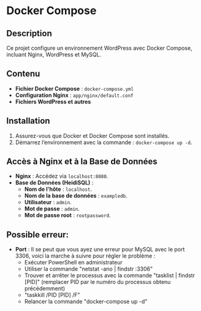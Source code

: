 # Docker Compose

## Description
Ce projet configure un environnement WordPress avec Docker Compose, incluant Nginx, WordPress et MySQL.

## Contenu
- **Fichier Docker Compose** : `docker-compose.yml`
- **Configuration Nginx** : `app/nginx/default.conf`
- **Fichiers WordPress et autres**

## Installation
1. Assurez-vous que Docker et Docker Compose sont installés.
2. Démarrez l’environnement avec la commande : `docker-compose up -d`.

## Accès à Nginx et à la Base de Données
- **Nginx** : Accédez via `localhost:8080`.
- **Base de Données (HeidiSQL)** :
  - **Nom de l'hôte** : `localhost`.
  - **Nom de la base de données** : `exampledb`.
  - **Utilisateur** : `admin`.
  - **Mot de passe** : `admin`.
  - **Mot de passe root** : `rootpassword`.

## Possible erreur:
- **Port** : Il se peut que vous ayez une erreur pour MySQL avec le port 3306, voici la marche à suivre pour régler le problème :
  - Exécuter PowerShell en administrateur
  - Utiliser la commande "netstat -ano | findstr :3306"
  - Trouver et arrêter le processus avec la commande "tasklist | findstr [PID]" (remplacer PID par le numéro du processus obtenu précédemment)
  - "taskkill /PID [PID] /F"
  - Relancer la commande "docker-compose up -d"
